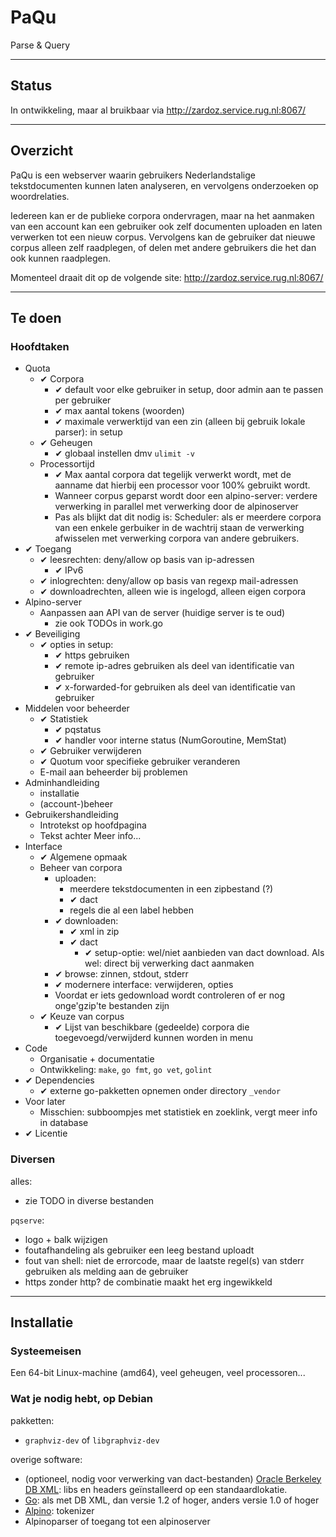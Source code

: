 # PaQu #

Parse & Query

----------------------------------------------------------------

## Status ##

In ontwikkeling, maar al bruikbaar via http://zardoz.service.rug.nl:8067/

----------------------------------------------------------------

## Overzicht ##

PaQu is een webserver waarin gebruikers Nederlandstalige tekstdocumenten
kunnen laten analyseren, en vervolgens onderzoeken op woordrelaties.

Iedereen kan er de publieke corpora ondervragen, maar na het aanmaken
van een account kan een gebruiker ook zelf documenten uploaden en laten
verwerken tot een nieuw corpus. Vervolgens kan de gebruiker dat nieuwe
corpus alleen zelf raadplegen, of delen met andere gebruikers die het
dan ook kunnen raadplegen.

Momenteel draait dit op de volgende site: http://zardoz.service.rug.nl:8067/

----------------------------------------------------------------

## Te doen ##

### Hoofdtaken ###

  - Quota
    - ✔ Corpora
      - ✔ default voor elke gebruiker in setup, door admin aan te passen
        per gebruiker
      - ✔ max aantal tokens (woorden)
      - ✔ maximale verwerktijd van een zin (alleen bij gebruik lokale
        parser): in setup
    - ✔ Geheugen
      - ✔ globaal instellen dmv `ulimit -v`
    - Processortijd
      - ✔  Max aantal corpora dat tegelijk verwerkt wordt, met de aanname
        dat hierbij een processor voor 100% gebruikt wordt.
      - Wanneer corpus geparst wordt door een alpino-server: verdere
        verwerking in parallel met verwerking door de alpinoserver
      - Pas als blijkt dat dit nodig is: Scheduler: als er meerdere
        corpora van een enkele gerbuiker in de wachtrij staan de
        verwerking afwisselen met verwerking corpora van andere
        gebruikers.
  - ✔ Toegang
    - ✔ leesrechten: deny/allow op basis van ip-adressen
      - ✔ IPv6
    - ✔ inlogrechten: deny/allow op basis van regexp mail-adressen
    - ✔ downloadrechten, alleen wie is ingelogd, alleen eigen corpora
  - Alpino-server
    - Aanpassen aan API van de server (huidige server is te oud)
	  - zie ook TODOs in work.go
  - ✔ Beveiliging
    - ✔ opties in setup:
	  - ✔ https gebruiken
	  - ✔ remote ip-adres gebruiken als deel van identificatie van gebruiker
	  - ✔ x-forwarded-for gebruiken als deel van identificatie van gebruiker
  - Middelen voor beheerder
    - ✔ Statistiek
      - ✔ pqstatus
      - ✔ handler voor interne status (NumGoroutine, MemStat)
    - ✔ Gebruiker verwijderen
    - ✔ Quotum voor specifieke gebruiker veranderen
    - E-mail aan beheerder bij problemen
  - Adminhandleiding
    - installatie
    - (account-)beheer
  - Gebruikershandleiding
    - Introtekst op hoofdpagina
    - Tekst achter Meer info...
  - Interface
    - ✔ Algemene opmaak
    - Beheer van corpora
      - uploaden:
        - meerdere tekstdocumenten in een zipbestand (?)
        - ✔ dact
        - regels die al een label hebben
      - ✔ downloaden:
        - ✔ xml in zip
        - ✔ dact
		  - ✔ setup-optie: wel/niet aanbieden van dact download. Als wel:
            direct bij verwerking dact aanmaken
      - ✔ browse: zinnen, stdout, stderr
      - ✔ modernere interface: verwijderen, opties
      - Voordat er iets gedownload wordt controleren of er nog
        onge'gzip'te bestanden zijn
    - ✔ Keuze van corpus
      - ✔ Lijst van beschikbare (gedeelde) corpora die
        toegevoegd/verwijderd kunnen worden in menu
  - Code
    - Organisatie + documentatie
    - Ontwikkeling: `make`, `go fmt`, `go vet`, `golint`
  - ✔ Dependencies
    - ✔ externe go-pakketten opnemen onder directory `_vendor`
  - Voor later
    - Misschien: subboompjes met statistiek en zoeklink, vergt meer info in database
  - ✔ Licentie

### Diversen ###

alles:

  - zie TODO in diverse bestanden

`pqserve`:

  - logo + balk wijzigen
  - foutafhandeling als gebruiker een leeg bestand uploadt
  - fout van shell: niet de errorcode, maar de laatste regel(s) van
    stderr gebruiken als melding aan de gebruiker
  - https zonder http? de combinatie maakt het erg ingewikkeld

----------------------------------------------------------------

## Installatie ##

### Systeemeisen ###

Een 64-bit Linux-machine (amd64), veel geheugen, veel processoren...

### Wat je nodig hebt, op Debian ###

pakketten:

 - `graphviz-dev` of `libgraphviz-dev`

overige software:

 - (optioneel, nodig voor verwerking van dact-bestanden)
   [Oracle Berkeley DB XML](http://www.oracle.com/technetwork/database/database-technologies/berkeleydb/downloads):
   libs en headers geïnstalleerd op een standaardlokatie.
 - [Go](http://golang.org/): als met DB XML, dan versie 1.2 of hoger, anders versie 1.0 of hoger
 - [Alpino](http://www.let.rug.nl/vannoord/alp/Alpino/): tokenizer
 - Alpinoparser of toegang tot een alpinoserver
